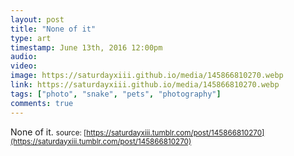 ```yaml
---
layout: post
title: "None of it"
type: art
timestamp: June 13th, 2016 12:00pm
audio: 
video: 
image: https://saturdayxiii.github.io/media/145866810270.webp
link: https://saturdayxiii.github.io/media/145866810270.webp
tags: ["photo", "snake", "pets", "photography"]
comments: true
---
```

None of it.
<small>source: [https://saturdayxiii.tumblr.com/post/145866810270](https://saturdayxiii.tumblr.com/post/145866810270)</small>
